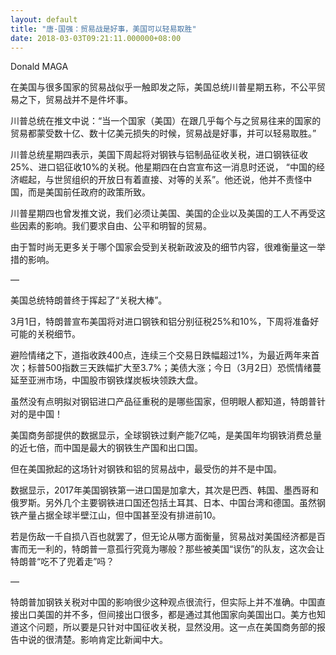 ```yaml
---
layout: default
title: "唐-国强：贸易战是好事，美国可以轻易取胜"
date: 2018-03-03T09:21:11.000000+08:00
---
```


Donald MAGA

在美国与很多国家的贸易战似乎一触即发之际，美国总统川普星期五称，不公平贸易之下，贸易战并不是件坏事。

川普总统在推文中说：“当一个国家（美国）在跟几乎每个与之贸易往来的国家的贸易都蒙受数十亿、数十亿美元损失的时候，贸易战是好事，并可以轻易取胜。”

川普总统星期四表示，美国下周起将对钢铁与铝制品征收关税，进口钢铁征收25%、进口铝征收10%的关税。他星期四在白宫宣布这一消息时还说， “中国的经济崛起，与世贸组织的开放日有着直接、对等的关系”。他还说，他并不责怪中国，而是美国前任政府的政策所致。

川普星期四也曾发推文说，我们必须让美国、美国的企业以及美国的工人不再受这些因素的影响。我们要求自由、公平和明智的贸易。

由于暂时尚无更多关于哪个国家会受到关税新政波及的细节内容，很难衡量这一举措的影响。

—

美国总统特朗普终于挥起了“关税大棒”。

3月1日，特朗普宣布美国将对进口钢铁和铝分别征税25%和10%，下周将准备好可能的关税细节。

避险情绪之下，道指收跌400点，连续三个交易日跌幅超过1%，为最近两年来首次；标普500指数三天跌幅扩大至3.7%；美债大涨；今日（3月2日）恐慌情绪蔓延至亚洲市场，中国股市钢铁煤炭板块领跌大盘。

虽然没有点明拟对钢铝进口产品征重税的是哪些国家，但明眼人都知道，特朗普针对的是中国！

美国商务部提供的数据显示，全球钢铁过剩产能7亿吨，是美国年均钢铁消费总量的近七倍，而中国是最大的钢铁生产国和出口国。

但在美国掀起的这场针对钢铁和铝的贸易战中，最受伤的并不是中国。

数据显示，2017年美国钢铁第一进口国是加拿大，其次是巴西、韩国、墨西哥和俄罗斯。另外几个主要钢铁进口国还包括土耳其、日本、中国台湾和德国。虽然钢铁产量占据全球半壁江山，但中国甚至没有排进前10。

若是伤敌一千自损八百也就罢了，但无论从哪方面衡量，贸易战对美国经济都是百害而无一利的，特朗普一意孤行究竟为哪般？那些被美国“误伤”的队友，这次会让特朗普“吃不了兜着走”吗？

—

特朗普加钢铁关税对中国的影响很少这种观点很流行，但实际上并不准确。中国直接出口美国的并不多，但间接出口很多，都是通过其他国家向美国出口。美方也知道这个问题，所以要是只针对中国征收关税，显然没用。这一点在美国商务部的报告中说的很清楚。影响肯定比新闻中大。


